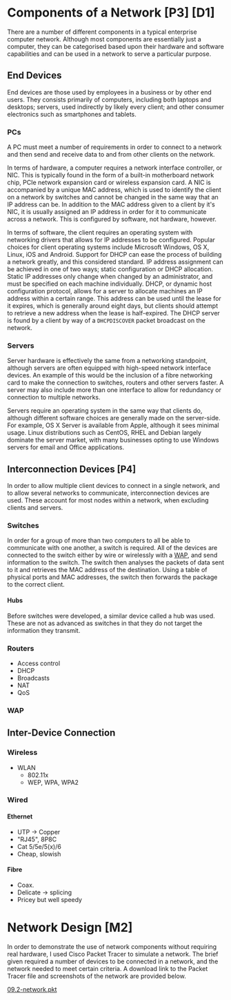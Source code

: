 # Components of a Network [P3] [D1]

There are a number of different components in a typical enterprise computer network. Although most components are essentially just a computer, they can be categorised based upon their hardware and software capabilities and can be used in a network to serve a particular purpose.

## End Devices

End devices are those used by employees in a business or by other end users. They consists primarily of computers, including both laptops and desktops; servers, used indirectly by likely every client; and other consumer electronics such as smartphones and tablets.

### PCs

A PC must meet a number of requirements in order to connect to a network and then send and receive data to and from other clients on the network.

In terms of hardware, a computer requires a network interface controller, or NIC. This is typically found in the form of a built-in motherboard network chip, PCIe network expansion card or wireless expansion card. A NIC is accompanied by a unique MAC address, which is used to identify the client on a network by switches and cannot be changed in the same way that an IP address can be. In addition to the MAC address given to a client by it's NIC, it is usually assigned an IP address in order for it to communicate across a network. This is configured by software, not hardware, however.

In terms of software, the client requires an operating system with networking drivers that allows for IP addresses to be configured. Popular choices for client operating systems include Microsoft Windows, OS X, Linux, iOS and Android. Support for DHCP can ease the process of building a network greatly, and this considered standard. IP address assignment can be achieved in one of two ways; static configuration or DHCP allocation. Static IP addresses only change when changed by an administrator, and must be specified on each machine individually. DHCP, or dynamic host configuration protocol, allows for a server to allocate machines an IP address within a certain range. This address can be used until the lease for it expires, which is generally around eight days, but clients should attempt to retrieve a new address when the lease is half-expired. The DHCP server is found by a client by way of a `DHCPDISCOVER` packet broadcast on the network.

### Servers

Server hardware is effectively the same from a networking standpoint, although servers are often equipped with high-speed network interface devices. An example of this would be the inclusion of a fibre networking card to make the connection to switches, routers and other servers faster. A server may also include more than one interface to allow for redundancy or connection to multiple networks.

Servers require an operating system in the same way that clients do, although different software choices are generally made on the server-side. For example, OS X Server is available from Apple, although it sees minimal usage. Linux distributions such as CentOS, RHEL and Debian largely dominate the server market, with many businesses opting to use Windows servers for email and Office applications.

## Interconnection Devices [P4]

In order to allow multiple client devices to connect in a single network, and to allow several networks to communicate, interconnection devices are used. These account for most nodes within a network, when excluding clients and servers.

### Switches

In order for a group of more than two computers to all be able to communicate with one another, a switch is required. All of the devices are connected to the switch either by wire or wirelessly with a [WAP](#1.2.3), and send information to the switch. The switch then analyses the packets of data sent to it and retrieves the MAC address of the destination. Using a table of physical ports and MAC addresses, the switch then forwards the package to the correct client.

#### Hubs

Before switches were developed, a similar device called a hub was used. These are not as advanced as switches in that they do not target the information they transmit.

### Routers

* Access control
* DHCP
* Broadcasts
* NAT
* QoS

### WAP

## Inter-Device Connection

### Wireless

* WLAN
	* 802.11x
	* WEP, WPA, WPA2

### Wired

#### Ethernet

* UTP -> Copper
* "RJ45", 8P8C
* Cat 5/5e/5(x)/6
* Cheap, slowish

#### Fibre

* Coax.
* Delicate -> splicing
* Pricey but well speedy

# Network Design [M2]

In order to demonstrate the use of network components without requiring real hardware, I used Cisco Packet Tracer to simulate a network. The brief given required a number of devices to be connected in a network, and the network needed to meet certain criteria. A download link to the Packet Tracer file and screenshots of the network are provided below.

<div class="f">
	<a href="/file/data/09.2-network.pkt">09.2-network.pkt</a>
</div>

<!-- <div class="i">
	<img src="/btec/img/09.2.1.png">
	<div>Image by me; see <a href="/btec/license">license</a>.</div>
</div>
<div class="i">
	<img src="/btec/img/09.2.2.png">
	<div>Image by me; see <a href="/btec/license">license</a>.</div>
</div> -->
